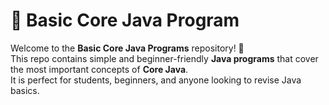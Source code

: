 # 🚀 Basic Core Java Program

Welcome to the **Basic Core Java Programs** repository! 🎉  
This repo contains simple and beginner-friendly **Java programs** that cover the most important concepts of **Core Java**.  
It is perfect for students, beginners, and anyone looking to revise Java basics.
